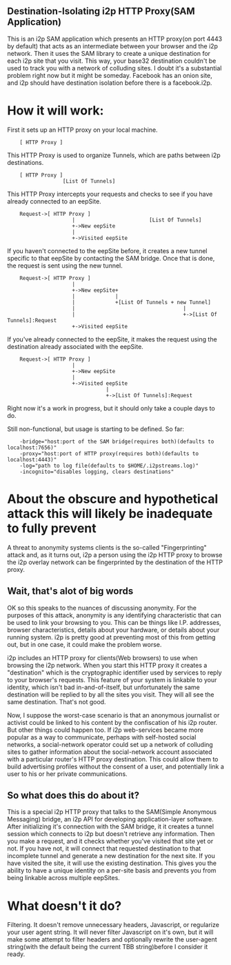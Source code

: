Destination-Isolating i2p HTTP Proxy(SAM Application)
------------------------------------------------

This is an i2p SAM application which presents an HTTP proxy(on port 4443 by
default) that acts as an intermediate between your browser and the i2p network.
Then it uses the SAM library to create a unique destination for each i2p site
that you visit. This way, your base32 destination couldn't be used to track you
with a network of colluding sites. I doubt it's a substantial problem right now
but it might be someday. Facebook has an onion site, and i2p should have
destination isolation before there is a facebook.i2p.

How it will work:
=================

First it sets up an HTTP proxy on your local machine.

        [ HTTP Proxy ]

This HTTP Proxy is used to organize Tunnels, which are paths between i2p
destinations.

        [ HTTP Proxy ]
                      [List Of Tunnels]

This HTTP Proxy intercepts your requests and checks to see if you have already
connected to an eepSite.

        Request->[ HTTP Proxy ]
                         |                        [List Of Tunnels]
                         +->New eepSite
                         |
                         +->Visited eepSite

If you haven't connected to the eepSite before, it creates a new tunnel specific
to that eepSite by contacting the SAM bridge. Once that is done, the request is
sent using the new tunnel.

        Request->[ HTTP Proxy ]
                         |
                         +->New eepSite+
                         |             |
                         |             +[List Of Tunnels + new Tunnel]
                         |                                   |
                         |                                   +->[List Of Tunnels]:Request
                         +->Visited eepSite

If you've already connected to the eepSite, it makes the request using the
destination already associated with the eepSite.

        Request->[ HTTP Proxy ]
                         |
                         +->New eepSite
                         |
                         +->Visited eepSite
                                    |
                                    +->[List Of Tunnels]:Request

Right now it's a work in progress, but it should only take a couple days to do.

Still non-functional, but usage is starting to be defined. So far:

        -bridge="host:port of the SAM bridge(requires both)(defaults to localhost:7656)"
        -proxy="host:port of HTTP proxy(requires both)(defaults to localhost:4443)"
        -log="path to log file(defaults to $HOME/.i2pstreams.log)"
        -incognito="disables logging, clears destinations"

About the obscure and hypothetical attack this will likely be inadequate to fully prevent
=========================================================================================

A threat to anonymity systems clients is the so-called "Fingerprinting" attack
and, as it turns out, i2p a person using the i2p HTTP proxy to browse the i2p
overlay network can be fingerprinted by the destination of the HTTP proxy.

Wait, that's alot of big words
------------------------------

OK so this speaks to the nuances of discussing anonymity. For the purposes of
this attack, anonymity is any identifying characteristic that can be used to
link your browsing to you. This can be things like I.P. addresses, browser
characteristics, details about your hardware, or details about your running
system. i2p is pretty good at preventing most of this from getting out, but in
one case, it could make the problem worse.

i2p includes an HTTP proxy for clients(Web browsers) to use when browsing the
i2p network. When you start this HTTP proxy it creates a "destination" which is
the cryptographic identifier used by services to reply to your browser's
requests. This feature of your system is linkable to your identity, which isn't
bad in-and-of-itself, but unfortunately the same destination will be replied
to by all the sites you visit. They will all see the same destination. That's
not good.

Now, I suppose the worst-case scenario is that an anonymous journalist or
activist could be linked to his content by the confiscation of his i2p router.
But other things could happen too. If i2p web-services became more popular as a
way to communicate, perhaps with self-hosted social networks, a social-network
operator could set up a network of colluding sites to gather information about
the social-network account associated with a particular router's HTTP proxy
destination. This could allow them to build advertising profiles without the
consent of a user, and potentially link a user to his or her private
communications.

So what does this do about it?
------------------------------

This is a special i2p HTTP proxy that talks to the SAM(Simple Anonymous
Messaging) bridge, an i2p API for developing application-layer software. After
initializing it's connection with the SAM bridge, it it creates a tunnel session
which connects to i2p but doesn't retrieve any information. Then you make a
request, and it checks whether you've visited that site yet or not. If you have
not, it will connect that requested destination to that incomplete tunnel and
generate a new destination for the next site. If you have visited the site, it
will use the existing destination. This gives you the ability to have a unique
identity on a per-site basis and prevents you from being linkable across
multiple eepSites.

What doesn't it do?
===================

Filtering. It doesn't remove unnecessary headers, Javascript, or regularize your
user agent string. It will never filter Javascript on it's own, but it will make
some attempt to filter headers and optionally rewrite the user-agent string(with
the default being the current TBB string)before I consider it ready.

